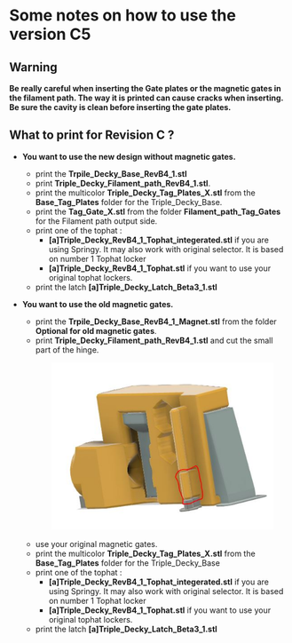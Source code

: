 # **Some notes on how to use the version C5**
## **Warning**
 **Be really careful when inserting the Gate plates or the magnetic gates in the filament path. The way it is printed can cause cracks when inserting. Be sure the cavity is clean before inserting the gate plates.**

## **What to print for Revision C ?**

 * **You want to use the new design without magnetic gates.**
   * print the **Trpile_Decky_Base_RevB4_1.stl** 
   * print **Triple_Decky_Filament_path_RevB4_1.stl**.   
   * print the multicolor **Triple_Decky_Tag_Plates_X.stl** from the **Base_Tag_Plates** folder for the Triple_Decky_Base.
   * print the **Tag_Gate_X.stl** from the folder **Filament_path_Tag_Gates** for the Filament path output side.
    * print one of the tophat :
      * **[a]Triple_Decky_RevB4_1_Tophat_integerated.stl** if you are using Springy. It may also work with original selector. It is based on number 1 Tophat locker
      * **[a]Triple_Decky_RevB4_1_Tophat.stl** if you want to use your original tophat lockers.
    * print the latch **[a]Triple_Decky_Latch_Beta3_1.stl**<p>

* **You want to use the old magnetic gates.**
  * print the **Trpile_Decky_Base_RevB4_1_Magnet.stl** from the folder **Optional for old magnetic gates**.
  * print **Triple_Decky_Filament_path_RevB4_1.stl** and cut the small part of the hinge. 
    <p><center><img src="../../../Images/Filament_path_cutout.JPG" width="400" alt="Hinge cut"></center><p>
  * use your original magnetic gates.
  * print the multicolor **Triple_Decky_Tag_Plates_X.stl** from the **Base_Tag_Plates** folder for the Triple_Decky_Base
  * print one of the tophat :
    * **[a]Triple_Decky_RevB4_1_Tophat_integerated.stl** if you are using Springy. It may also work with original selector. It is based on number 1 Tophat locker
    * **[a]Triple_Decky_RevB4_1_Tophat.stl** if you want to use your original tophat lockers.
  * print the latch **[a]Triple_Decky_Latch_Beta3_1.stl** <p>
